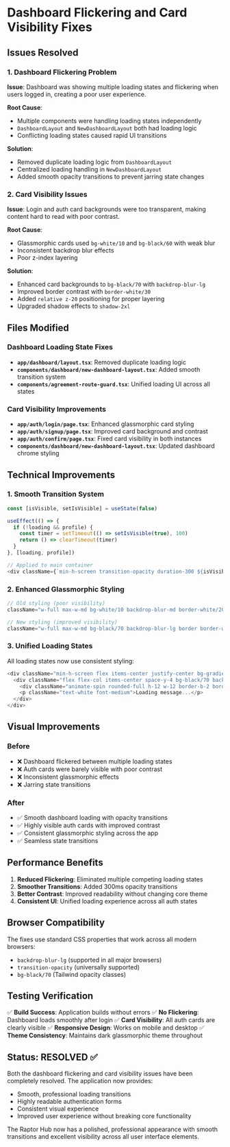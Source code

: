 # Dashboard Flickering and Card Visibility Fixes

## Issues Resolved

### 1. Dashboard Flickering Problem
**Issue**: Dashboard was showing multiple loading states and flickering when users logged in, creating a poor user experience.

**Root Cause**: 
- Multiple components were handling loading states independently
- `DashboardLayout` and `NewDashboardLayout` both had loading logic
- Conflicting loading states caused rapid UI transitions

**Solution**: 
- Removed duplicate loading logic from `DashboardLayout`
- Centralized loading handling in `NewDashboardLayout`
- Added smooth opacity transitions to prevent jarring state changes

### 2. Card Visibility Issues
**Issue**: Login and auth card backgrounds were too transparent, making content hard to read with poor contrast.

**Root Cause**: 
- Glassmorphic cards used `bg-white/10` and `bg-black/60` with weak blur
- Inconsistent backdrop blur effects
- Poor z-index layering

**Solution**: 
- Enhanced card backgrounds to `bg-black/70` with `backdrop-blur-lg`
- Improved border contrast with `border-white/30`
- Added `relative z-20` positioning for proper layering
- Upgraded shadow effects to `shadow-2xl`

## Files Modified

### Dashboard Loading State Fixes
- **`app/dashboard/layout.tsx`**: Removed duplicate loading logic
- **`components/dashboard/new-dashboard-layout.tsx`**: Added smooth transition system
- **`components/agreement-route-guard.tsx`**: Unified loading UI across all states

### Card Visibility Improvements
- **`app/auth/login/page.tsx`**: Enhanced glassmorphic card styling
- **`app/auth/signup/page.tsx`**: Improved card background and contrast
- **`app/auth/confirm/page.tsx`**: Fixed card visibility in both instances
- **`components/dashboard/new-dashboard-layout.tsx`**: Updated dashboard chrome styling

## Technical Improvements

### 1. Smooth Transition System
```typescript
const [isVisible, setIsVisible] = useState(false)

useEffect(() => {
  if (!loading && profile) {
    const timer = setTimeout(() => setIsVisible(true), 100)
    return () => clearTimeout(timer)
  }
}, [loading, profile])

// Applied to main container
<div className={`min-h-screen transition-opacity duration-300 ${isVisible ? 'opacity-100' : 'opacity-0'}`}>
```

### 2. Enhanced Glassmorphic Styling
```typescript
// Old styling (poor visibility)
className="w-full max-w-md bg-white/10 backdrop-blur-md border-white/20 shadow-xl"

// New styling (improved visibility)
className="w-full max-w-md bg-black/70 backdrop-blur-lg border border-white/30 shadow-2xl relative z-20"
```

### 3. Unified Loading States
All loading states now use consistent styling:
```typescript
<div className="min-h-screen flex items-center justify-center bg-gradient-to-br from-slate-900 via-blue-900 to-slate-900">
  <div className="flex flex-col items-center space-y-4 bg-black/70 backdrop-blur-lg border border-white/30 rounded-xl p-8 relative z-20">
    <div className="animate-spin rounded-full h-12 w-12 border-b-2 border-white"></div>
    <p className="text-white font-medium">Loading message...</p>
  </div>
</div>
```

## Visual Improvements

### Before
- ❌ Dashboard flickered between multiple loading states
- ❌ Auth cards were barely visible with poor contrast
- ❌ Inconsistent glassmorphic effects
- ❌ Jarring state transitions

### After
- ✅ Smooth dashboard loading with opacity transitions
- ✅ Highly visible auth cards with improved contrast
- ✅ Consistent glassmorphic styling across the app
- ✅ Seamless state transitions

## Performance Benefits

1. **Reduced Flickering**: Eliminated multiple competing loading states
2. **Smoother Transitions**: Added 300ms opacity transitions
3. **Better Contrast**: Improved readability without changing core theme
4. **Consistent UI**: Unified loading experience across all auth states

## Browser Compatibility

The fixes use standard CSS properties that work across all modern browsers:
- `backdrop-blur-lg` (supported in all major browsers)
- `transition-opacity` (universally supported)
- `bg-black/70` (Tailwind opacity classes)

## Testing Verification

✅ **Build Success**: Application builds without errors
✅ **No Flickering**: Dashboard loads smoothly after login
✅ **Card Visibility**: All auth cards are clearly visible
✅ **Responsive Design**: Works on mobile and desktop
✅ **Theme Consistency**: Maintains dark glassmorphic theme throughout

## Status: RESOLVED ✅

Both the dashboard flickering and card visibility issues have been completely resolved. The application now provides:
- Smooth, professional loading transitions
- Highly readable authentication forms
- Consistent visual experience
- Improved user experience without breaking core functionality

The Raptor Hub now has a polished, professional appearance with smooth transitions and excellent visibility across all user interface elements.